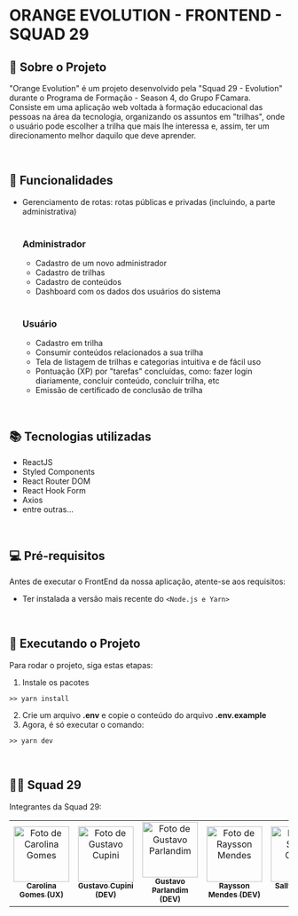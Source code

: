 # ORANGE EVOLUTION - FRONTEND - SQUAD 29

## 📙 Sobre o Projeto

"Orange Evolution" é um projeto desenvolvido pela "Squad 29 - Evolution" durante o Programa de Formação - Season 4, do Grupo FCamara. <br>
Consiste em uma aplicação web voltada à formação educacional das pessoas na área da tecnologia, organizando os assuntos em "trilhas", onde o usuário pode escolher a trilha que mais lhe interessa e, assim, ter um direcionamento melhor daquilo que deve aprender.

<br>

## 📃 Funcionalidades

<ul>
  <li>Gerenciamento de rotas: rotas públicas e privadas (incluindo, a parte administrativa)</li>
  <br>

  ### Administrador
  <ul>
    <li>Cadastro de um novo administrador</li>
    <li>Cadastro de trilhas</li>
    <li>Cadastro de conteúdos</li>
    <li>Dashboard com os dados dos usuários do sistema</li>
  </ul>
  <br>

  ### Usuário
  <ul>
    <li>Cadastro em trilha</li>
    <li>Consumir conteúdos relacionados a sua trilha</li>
    <li>Tela de listagem de trilhas e categorias intuitiva e de fácil uso</li>
    <li>Pontuação (XP) por "tarefas" concluídas, como: fazer login diariamente, concluir conteúdo, concluir trilha, etc</li>
    <li>Emissão de certificado de conclusão de trilha</li>
  </ul>
</ul>

<br>

## 📚 Tecnologias utilizadas

<ul>
  <li>ReactJS</li>
  <li>Styled Components</li>
  <li>React Router DOM</li>
  <li>React Hook Form</li>
  <li>Axios</li>
  <li>entre outras...</li>
</ul>

<br>

## 💻 Pré-requisitos

Antes de executar o FrontEnd da nossa aplicação, atente-se aos requisitos:
* Ter instalada a versão mais recente do `<Node.js e Yarn>`

<br>

## 🚀 Executando o Projeto

Para rodar o projeto, siga estas etapas:

1. Instale os pacotes<br>
```
>> yarn install
```
2. Crie um arquivo <b>.env</b> e copie o conteúdo do arquivo <b>.env.example</b>
3. Agora, é só executar o comando:<br>
```
>> yarn dev
```
<br>

## 👨‍💻 Squad 29

Integrantes da Squad 29:

<table>
  <tr>
    <td align="center">
      <a href="https://www.linkedin.com/in/carolaguxuidesigner/">
        <img src="https://media-exp1.licdn.com/dms/image/C4D03AQGDMZCx1dI_sw/profile-displayphoto-shrink_200_200/0/1653525944457?e=1674086400&v=beta&t=8-7ciCzqVpLUwzfbxuHWOUNg4Q0YpGUhRDs8lw6-er4" width="100px;" alt="Foto de Carolina Gomes"/><br>
        <sub>
          <b>Carolina Gomes (UX)</b>
        </sub>
      </a>
    </td>
    <td align="center">
      <a href="https://www.linkedin.com/in/gustavo-cupini-5a244196/">
        <img src="https://media-exp1.licdn.com/dms/image/D5603AQGFrr2Irkbyiw/profile-displayphoto-shrink_200_200/0/1666885942113?e=1674086400&v=beta&t=ZtOsmVfHkcr-UwFpqiU_fnQUGdMEDkETNmfCsTSPn9Q" width="100px;" alt="Foto de Gustavo Cupini"/><br>
        <sub>
          <b>Gustavo Cupini (DEV)</b>
        </sub>
      </a>
    </td>
    <td align="center">
      <a href="https://www.linkedin.com/in/gustavoparlandim/">
        <img src="https://media-exp1.licdn.com/dms/image/C4E03AQEzwDGp4OoRDw/profile-displayphoto-shrink_200_200/0/1642784505610?e=1674086400&v=beta&t=oY5AurMPpBMQ95G0ISGYsf98jsxr-DNgwOIpQFXpKII" width="100px;" alt="Foto de Gustavo Parlandim"/><br>
        <sub>
          <b>Gustavo Parlandim (DEV)</b>
        </sub>
      </a>
    </td>
    <td align="center">
      <a href="https://www.linkedin.com/in/raysson-mendes-a298b2234/">
        <img src="https://media-exp1.licdn.com/dms/image/D4D35AQG8NZ5C6CLldw/profile-framedphoto-shrink_200_200/0/1666999414393?e=1669172400&v=beta&t=YvxISPqLOGdfYa_TX0MHQaHA7u2H3VrgIYnVanw0aAg" width="100px;" alt="Foto de Raysson Mendes"/><br>
        <sub>
          <b>Raysson Mendes (DEV)</b>
        </sub>
      </a>
    </td>
    <td align="center">
      <a href="https://www.linkedin.com/in/sallyscarlos/">
        <img src="https://media-exp1.licdn.com/dms/image/D4D03AQE1YPBcB559-g/profile-displayphoto-shrink_200_200/0/1665920235545?e=1674086400&v=beta&t=99elmLWMvELaTcWv0PcqAklMvFpZdfOFEBe1SbqkUD0" width="100px;" alt="Foto de Sallys Carlos"/><br>
        <sub>
          <b>Sallys Carlos (DEV)</b>
        </sub>
      </a>
    </td>
  </tr>
</table>

<br>
